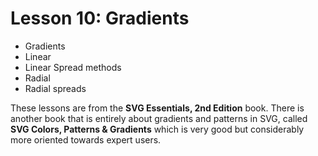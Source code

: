 # Lesson 10: Gradients
*   Gradients
  *   Linear
  *   Linear Spread methods
  *   Radial
  *   Radial spreads

These lessons are from the __SVG Essentials, 2nd Edition__ book.
There is another book that is entirely about gradients and patterns in SVG,
called __SVG Colors, Patterns & Gradients__ which is very good but considerably
more oriented towards expert users.
